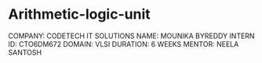 # Arithmetic-logic-unit
COMPANY: CODETECH IT SOLUTIONS
NAME: MOUNIKA BYREDDY
INTERN ID: CTO6DM672
DOMAIN: VLSI
DURATION: 6 WEEKS
MENTOR: NEELA SANTOSH
